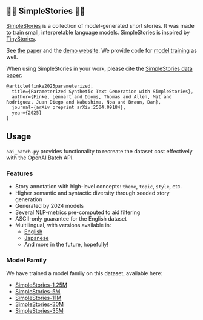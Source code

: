 ## 📘📕 SimpleStories 📙📗
[SimpleStories](https://huggingface.co/datasets/lennart-finke/SimpleStories) is a collection of model-generated short stories. It was made to train small, interpretable language models. SimpleStories is inspired by [TinyStories](https://arxiv.org/abs/2305.07759). 

See [the paper](https://arxiv.org/abs/2504.09184) and the [demo website](https://fi-le.net/simplestories/). We provide code for [model training](https://github.com/danbraunai/simple_stories_train) as well.

When using SimpleStories in your work, please cite the [SimpleStories data paper](https://arxiv.org/abs/2504.09184):

```
@article{finke2025parameterized,
  title={Parameterized Synthetic Text Generation with SimpleStories},
  author={Finke, Lennart and Dooms, Thomas and Allen, Mat and Rodriguez, Juan Diego and Nabeshima, Noa and Braun, Dan},
  journal={arXiv preprint arXiv:2504.09184},
  year={2025}
}
```

## Usage
`oai_batch.py` provides functionality to recreate the dataset cost effectively with the OpenAI Batch API.

### Features
- Story annotation with high-level concepts: `theme`, `topic`, `style`, etc.
- Higher semantic and syntactic diversity through seeded story generation
- Generated by 2024 models
- Several NLP-metrics pre-computed to aid filtering
- ASCII-only guarantee for the English dataset
- Multilingual, with versions available in:
  - [English](https://huggingface.co/datasets/lennart-finke/SimpleStories)
  - [Japanese](https://huggingface.co/datasets/lennart-finke/SimpleStories-JA)
  - And more in the future, hopefully!


### Model Family

We have trained a model family on this dataset, available here:

- [SimpleStories-1.25M](https://huggingface.co/SimpleStories/SimpleStories-1.25M)
- [SimpleStories-5M](https://huggingface.co/SimpleStories/SimpleStories-5M)
- [SimpleStories-11M](https://huggingface.co/SimpleStories/SimpleStories-11M)
- [SimpleStories-30M](https://huggingface.co/SimpleStories/SimpleStories-30M)
- [SimpleStories-35M](https://huggingface.co/SimpleStories/SimpleStories-35M)

